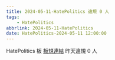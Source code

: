 ```yaml
---
title: 2024-05-11-HatePolitics 違規 0 人
tags:
    - HatePolitics
abbrlink: 2024-05-11-HatePolitics
date: HatePolitics-2024-05-11 12:00:00
---
```

HatePolitics 板 [板規連結](https://www.ptt.cc/bbs/HatePolitics/M.1617115262.A.D60.html)
昨天違規 0 人
